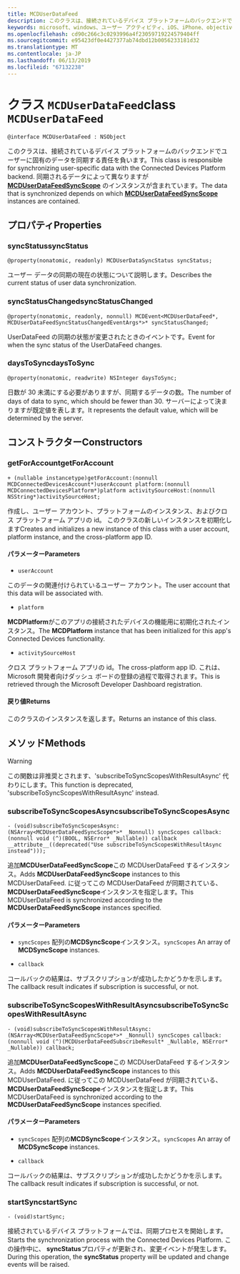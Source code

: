 ```yaml
---
title: MCDUserDataFeed
description: このクラスは、接続されているデバイス プラットフォームのバックエンドでユーザーに固有のデータを同期する責任を負います。
keywords: microsoft、windows、ユーザー アクティビティ、iOS、iPhone、objectiveC に接続されているデバイス、プロジェクトのローマ
ms.openlocfilehash: cd90c266c3c0293996a4f23059719224579404ff
ms.sourcegitcommit: e95423df0e4427377ab74dbd12b0056233181d32
ms.translationtype: MT
ms.contentlocale: ja-JP
ms.lasthandoff: 06/13/2019
ms.locfileid: "67132238"
---
```

# <a name="class-mcduserdatafeed"></a><span data-ttu-id="55c57-104">クラス `MCDUserDataFeed`</span><span class="sxs-lookup"><span data-stu-id="55c57-104">class `MCDUserDataFeed`</span></span>

```
@interface MCDUserDataFeed : NSObject
```

<span data-ttu-id="55c57-105">このクラスは、接続されているデバイス プラットフォームのバックエンドでユーザーに固有のデータを同期する責任を負います。</span><span class="sxs-lookup"><span data-stu-id="55c57-105">This class is responsible for synchronizing user-specific data with the Connected Devices Platform backend.</span></span> <span data-ttu-id="55c57-106">同期されるデータによって異なりますが **[MCDUserDataFeedSyncScope](MCDUserDataFeedSyncScope.md)** のインスタンスが含まれています。</span><span class="sxs-lookup"><span data-stu-id="55c57-106">The data that is synchronized depends on which **[MCDUserDataFeedSyncScope](MCDUserDataFeedSyncScope.md)** instances are contained.</span></span>

## <a name="properties"></a><span data-ttu-id="55c57-107">プロパティ</span><span class="sxs-lookup"><span data-stu-id="55c57-107">Properties</span></span>

### <a name="syncstatus"></a><span data-ttu-id="55c57-108">syncStatus</span><span class="sxs-lookup"><span data-stu-id="55c57-108">syncStatus</span></span>
`@property(nonatomic, readonly) MCDUserDataSyncStatus syncStatus;`

<span data-ttu-id="55c57-109">ユーザー データの同期の現在の状態について説明します。</span><span class="sxs-lookup"><span data-stu-id="55c57-109">Describes the current status of user data synchronization.</span></span>

### <a name="syncstatuschanged"></a><span data-ttu-id="55c57-110">syncStatusChanged</span><span class="sxs-lookup"><span data-stu-id="55c57-110">syncStatusChanged</span></span>
`@property(nonatomic, readonly, nonnull) MCDEvent<MCDUserDataFeed*, MCDUserDataFeedSyncStatusChangedEventArgs*>* syncStatusChanged;`

<span data-ttu-id="55c57-111">UserDataFeed の同期の状態が変更されたときのイベントです。</span><span class="sxs-lookup"><span data-stu-id="55c57-111">Event for when the sync status of the UserDataFeed changes.</span></span>

### <a name="daystosync"></a><span data-ttu-id="55c57-112">daysToSync</span><span class="sxs-lookup"><span data-stu-id="55c57-112">daysToSync</span></span>
`@property(nonatomic, readwrite) NSInteger daysToSync;`

<span data-ttu-id="55c57-113">日数が 30 未満にする必要がありますが、同期するデータの数。</span><span class="sxs-lookup"><span data-stu-id="55c57-113">The number of days of data to sync, which should be fewer than 30.</span></span>  <span data-ttu-id="55c57-114">サーバーによって決まりますが既定値を表します。</span><span class="sxs-lookup"><span data-stu-id="55c57-114">It represents the default value, which will be determined by the server.</span></span>

## <a name="constructors"></a><span data-ttu-id="55c57-115">コンストラクター</span><span class="sxs-lookup"><span data-stu-id="55c57-115">Constructors</span></span>

### <a name="getforaccount"></a><span data-ttu-id="55c57-116">getForAccount</span><span class="sxs-lookup"><span data-stu-id="55c57-116">getForAccount</span></span>
`+ (nullable instancetype)getForAccount:(nonnull MCDConnectedDevicesAccount*)userAccount
                                   platform:(nonnull MCDConnectedDevicesPlatform*)platform
                         activitySourceHost:(nonnull NSString*)activitySourceHost;`

<span data-ttu-id="55c57-117">作成し、ユーザー アカウント、プラットフォームのインスタンス、およびクロス プラットフォーム アプリの id。 このクラスの新しいインスタンスを初期化します</span><span class="sxs-lookup"><span data-stu-id="55c57-117">Creates and initializes a new instance of this class with a user account, platform instance, and the cross-platform app ID.</span></span>

#### <a name="parameters"></a><span data-ttu-id="55c57-118">パラメーター</span><span class="sxs-lookup"><span data-stu-id="55c57-118">Parameters</span></span>
* `userAccount` 

<span data-ttu-id="55c57-119">このデータの関連付けられているユーザー アカウント。</span><span class="sxs-lookup"><span data-stu-id="55c57-119">The user account that this data will be associated with.</span></span>

* `platform` 

<span data-ttu-id="55c57-120">**MCDPlatform**がこのアプリの接続されたデバイスの機能用に初期化されたインスタンス。</span><span class="sxs-lookup"><span data-stu-id="55c57-120">The **MCDPlatform** instance that has been initialized for this app's Connected Devices functionality.</span></span>

* `activitySourceHost` 

<span data-ttu-id="55c57-121">クロス プラットフォーム アプリの id。</span><span class="sxs-lookup"><span data-stu-id="55c57-121">The cross-platform app ID.</span></span> <span data-ttu-id="55c57-122">これは、Microsoft 開発者向けダッシュ ボードの登録の過程で取得されます。</span><span class="sxs-lookup"><span data-stu-id="55c57-122">This is retrieved through the Microsoft Developer Dashboard registration.</span></span>

#### <a name="returns"></a><span data-ttu-id="55c57-123">戻り値</span><span class="sxs-lookup"><span data-stu-id="55c57-123">Returns</span></span>
<span data-ttu-id="55c57-124">このクラスのインスタンスを返します。</span><span class="sxs-lookup"><span data-stu-id="55c57-124">Returns an instance of this class.</span></span>

## <a name="methods"></a><span data-ttu-id="55c57-125">メソッド</span><span class="sxs-lookup"><span data-stu-id="55c57-125">Methods</span></span>

> [!WARNING]
> <span data-ttu-id="55c57-126">この関数は非推奨とされます、'subscribeToSyncScopesWithResultAsync' 代わりにします。</span><span class="sxs-lookup"><span data-stu-id="55c57-126">This function is deprecated, 'subscribeToSyncScopesWithResultAsync' instead.</span></span>

### <a name="subscribetosyncscopesasync"></a><span data-ttu-id="55c57-127">subscribeToSyncScopesAsync</span><span class="sxs-lookup"><span data-stu-id="55c57-127">subscribeToSyncScopesAsync</span></span>
`- (void)subscribeToSyncScopesAsync:(NSArray<MCDUserDataFeedSyncScope*>* _Nonnull) syncScopes callback:(nonnull void (^)(BOOL, NSError* _Nullable)) callback  __attribute__((deprecated("Use subscribeToSyncScopesWithResultAsync instead")));`

<span data-ttu-id="55c57-128">追加**MCDUserDataFeedSyncScope**この MCDUserDataFeed するインスタンス。</span><span class="sxs-lookup"><span data-stu-id="55c57-128">Adds **MCDUserDataFeedSyncScope** instances to this MCDUserDataFeed.</span></span>  <span data-ttu-id="55c57-129">に従ってこの MCDUserDataFeed が同期されている、 **MCDUserDataFeedSyncScope**インスタンスを指定します。</span><span class="sxs-lookup"><span data-stu-id="55c57-129">This MCDUserDataFeed is synchronized according to the **MCDUserDataFeedSyncScope** instances specified.</span></span>

#### <a name="parameters"></a><span data-ttu-id="55c57-130">パラメーター</span><span class="sxs-lookup"><span data-stu-id="55c57-130">Parameters</span></span>

* <span data-ttu-id="55c57-131">`syncScopes` 配列の**MCDSyncScope**インスタンス。</span><span class="sxs-lookup"><span data-stu-id="55c57-131">`syncScopes` An array of **MCDSyncScope** instances.</span></span>

* `callback`

<span data-ttu-id="55c57-132">コールバックの結果は、サブスクリプションが成功したかどうかを示します。</span><span class="sxs-lookup"><span data-stu-id="55c57-132">The callback result indicates if subscription is successful, or not.</span></span>

### <a name="subscribetosyncscopeswithresultasync"></a><span data-ttu-id="55c57-133">subscribeToSyncScopesWithResultAsync</span><span class="sxs-lookup"><span data-stu-id="55c57-133">subscribeToSyncScopesWithResultAsync</span></span>
`- (void)subscribeToSyncScopesWithResultAsync:(NSArray<MCDUserDataFeedSyncScope*>* _Nonnull) syncScopes callback:(nonnull void (^)(MCDUserDataFeedSubscribeResult* _Nullable, NSError* _Nullable)) callback;`

<span data-ttu-id="55c57-134">追加**MCDUserDataFeedSyncScope**この MCDUserDataFeed するインスタンス。</span><span class="sxs-lookup"><span data-stu-id="55c57-134">Adds **MCDUserDataFeedSyncScope** instances to this MCDUserDataFeed.</span></span>  <span data-ttu-id="55c57-135">に従ってこの MCDUserDataFeed が同期されている、 **MCDUserDataFeedSyncScope**インスタンスを指定します。</span><span class="sxs-lookup"><span data-stu-id="55c57-135">This MCDUserDataFeed is synchronized according to the **MCDUserDataFeedSyncScope** instances specified.</span></span>

#### <a name="parameters"></a><span data-ttu-id="55c57-136">パラメーター</span><span class="sxs-lookup"><span data-stu-id="55c57-136">Parameters</span></span>

* <span data-ttu-id="55c57-137">`syncScopes` 配列の**MCDSyncScope**インスタンス。</span><span class="sxs-lookup"><span data-stu-id="55c57-137">`syncScopes` An array of **MCDSyncScope** instances.</span></span>

* `callback`

<span data-ttu-id="55c57-138">コールバックの結果は、サブスクリプションが成功したかどうかを示します。</span><span class="sxs-lookup"><span data-stu-id="55c57-138">The callback result indicates if subscription is successful, or not.</span></span>

### <a name="startsync"></a><span data-ttu-id="55c57-139">startSync</span><span class="sxs-lookup"><span data-stu-id="55c57-139">startSync</span></span>
`- (void)startSync;`

<span data-ttu-id="55c57-140">接続されているデバイス プラットフォームでは、同期プロセスを開始します。</span><span class="sxs-lookup"><span data-stu-id="55c57-140">Starts the synchronization process with the Connected Devices Platform.</span></span> <span data-ttu-id="55c57-141">この操作中に、 **syncStatus**プロパティが更新され、変更イベントが発生します。</span><span class="sxs-lookup"><span data-stu-id="55c57-141">During this operation, the **syncStatus** property will be updated and change events will be raised.</span></span>